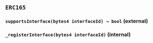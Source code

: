 ## `ERC165`






### `supportsInterface(bytes4 interfaceId) → bool` (external)





### `_registerInterface(bytes4 interfaceId)` (internal)






